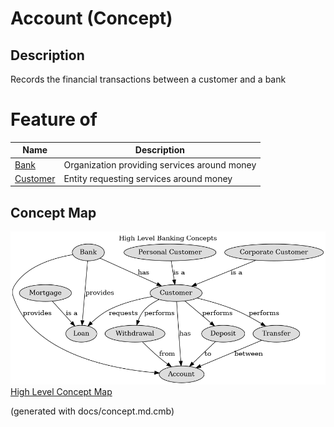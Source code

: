 # Account (Concept)
## Description
Records the financial transactions between a customer and a bank
# Feature of
| Name | Description |
|---|---|
| [Bank](../../mybank/concepts/bank.md) | Organization providing services around money |
| [Customer](../../mybank/concepts/customer.md) | Entity requesting services around money |

## Concept Map
![High Level Banking Concepts](../../mybank/concepts/concept-view.png)
[High Level Concept Map](../../mybank/concepts/concept-view.md)


(generated with docs/concept.md.cmb)
